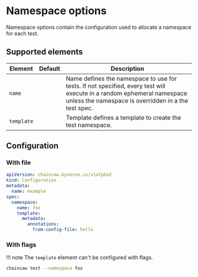 # Namespace options

Namespace options contain the configuration used to allocate a namespace for each test.

## Supported elements

| Element | Default | Description |
|---|---|---|
| `name` | | Name defines the namespace to use for tests. If not specified, every test will execute in a random ephemeral namespace unless the namespace is overridden in a the test spec. |
| `template` | | Template defines a template to create the test namespace. |

## Configuration

### With file

```yaml
apiVersion: chainsaw.kyverno.io/v1alpha2
kind: Configuration
metadata:
  name: example
spec:
  namespace:
    name: foo
    template:
      metadata:
        annotations:
          from-config-file: hello
```

### With flags

!!! note
    The `template` element can't be configured with flags.

```bash
chainsaw test --namespace foo
```
